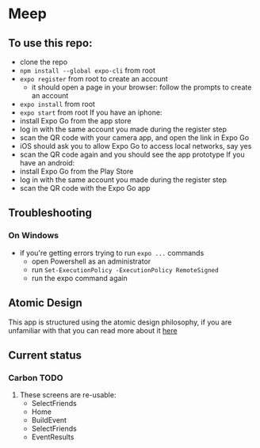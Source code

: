 # Meep

## To use this repo:
- clone the repo
- `npm install --global expo-cli` from root
- `expo register` from root to create an account
    - it should open a page in your browser: follow the prompts to create an account
- `expo install` from root
- `expo start` from root 
If you have an iphone: 
- install Expo Go from the app store
- log in with the same account you made during the register step
- scan the QR code with your camera app, and open the link in Expo Go
- iOS should ask you to allow Expo Go to access local networks, say yes 
- scan the QR code again and you should see the app prototype
If you have an android: 
- install Expo Go from the Play Store
- log in with the same account you made during the register step
- scan the QR code with the Expo Go app

## Troubleshooting
### On Windows
- if you're getting errors trying to run `expo ...` commands
    - open Powershell as an administrator 
    - run `Set-ExecutionPolicy -ExecutionPolicy RemoteSigned` 
    - run the expo command again

## Atomic Design 

This app is structured using the atomic design philosophy, if you are unfamiliar with that you can read more about it [here](https://bradfrost.com/blog/post/atomic-web-design/)

## Current status
### Carbon TODO 
1. These screens are re-usable:
    - SelectFriends
    - Home
    - BuildEvent
    - SelectFriends
    - EventResults

